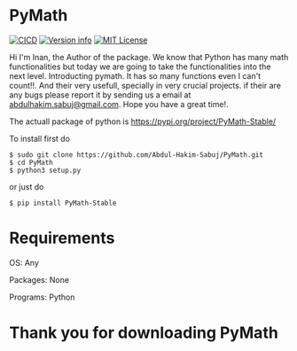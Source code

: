# PyMath

[![CICD](https://github.com/sharkdp/fd/actions/workflows/CICD.yml/badge.svg)](https://github.com/sharkdp/fd/actions/workflows/CICD.yml)
[![Version info](https://img.shields.io/badge/Version-0.0.20-blue)]()
[![MIT License](https://img.shields.io/badge/License-MIT-orange)]()

Hi I'm Inan, the Author of the package. We know that Python has many math functionalities but today we are going to take the functionalities into the next level. Introducting pymath. It has so many functions even I can't count!!. And their very usefull, specially in very crucial projects. if their are any bugs please report it by sending us a email at <abdulhakim.sabuj@gmail.com>. Hope you have a great time!.

The actuall package of python is <https://pypi.org/project/PyMath-Stable/>

To install first do

```
$ sudo git clone https://github.com/Abdul-Hakim-Sabuj/PyMath.git
$ cd PyMath
$ python3 setup.py
```

or just do

```
$ pip install PyMath-Stable
```
# Requirements

OS: Any


Packages: None


Programs: Python

# Thank you for downloading PyMath
